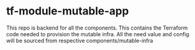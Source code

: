 # tf-module-mutable-app
This repo is backend for all the components. This contains the Terraform code needed to provision the mutable infra.
All the need value and config will be sourced from respective components/mutable-infra
